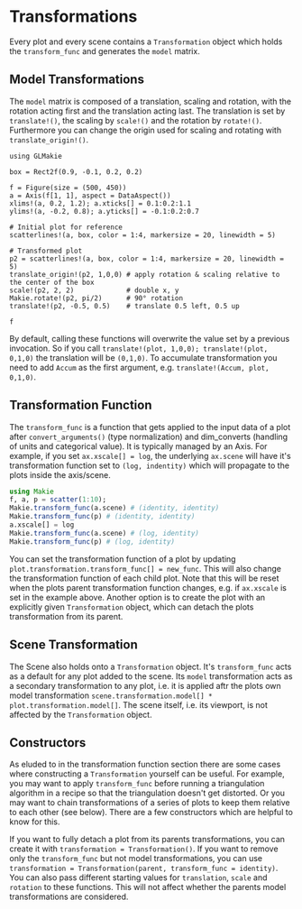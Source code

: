 # Transformations

Every plot and every scene contains a `Transformation` object which holds the `transform_func` and generates the `model` matrix.

## Model Transformations

The `model` matrix is composed of a translation, scaling and rotation, with the rotation acting first and the translation acting last.
The translation is set by `translate!()`, the scaling by `scale!()` and the rotation by `rotate!()`.
Furthermore you can change the origin used for scaling and rotating with `translate_origin!()`.

```@figure backend=GLMakie
using GLMakie

box = Rect2f(0.9, -0.1, 0.2, 0.2)

f = Figure(size = (500, 450))
a = Axis(f[1, 1], aspect = DataAspect())
xlims!(a, 0.2, 1.2); a.xticks[] = 0.1:0.2:1.1
ylims!(a, -0.2, 0.8); a.yticks[] = -0.1:0.2:0.7

# Initial plot for reference
scatterlines!(a, box, color = 1:4, markersize = 20, linewidth = 5)

# Transformed plot
p2 = scatterlines!(a, box, color = 1:4, markersize = 20, linewidth = 5)
translate_origin!(p2, 1,0,0) # apply rotation & scaling relative to the center of the box
scale!(p2, 2, 2)             # double x, y
Makie.rotate!(p2, pi/2)      # 90° rotation
translate!(p2, -0.5, 0.5)    # translate 0.5 left, 0.5 up

f
```

By default, calling these functions will overwrite the value set by a previous invocation.
So if you call `translate!(plot, 1,0,0); translate!(plot, 0,1,0)` the translation will be `(0,1,0)`.
To accumulate transformation you need to add `Accum` as the first argument, e.g. `translate!(Accum, plot, 0,1,0)`.

## Transformation Function

The `transform_func` is a function that gets applied to the input data of a plot after `convert_arguments()` (type normalization) and dim_converts (handling of units and categorical value).
It is typically managed by an Axis.
For example, if you set `ax.xscale[] = log`, the underlying `ax.scene` will have it's transformation function set to `(log, indentity)` which will propagate to the plots inside the axis/scene.

```julia
using Makie
f, a, p = scatter(1:10);
Makie.transform_func(a.scene) # (identity, identity)
Makie.transform_func(p) # (identity, identity)
a.xscale[] = log
Makie.transform_func(a.scene) # (log, identity)
Makie.transform_func(p) # (log, identity)
```

You can set the transformation function of a plot by updating `plot.transformation.transform_func[] = new_func`.
This will also change the transformation function of each child plot.
Note that this will be reset when the plots parent transformation function changes, e.g. if `ax.xscale` is set in the example above.
Another option is to create the plot with an explicitly given `Transformation` object, which can detach the plots transformation from its parent.

## Scene Transformation

The Scene also holds onto a `Transformation` object.
It's `transform_func` acts as a default for any plot added to the scene.
Its `model` transformation acts as a secondary transformation to any plot, i.e. it is applied aftr the plots own model transformation `scene.transformation.model[] * plot.transformation.model[]`.
The scene itself, i.e. its viewport, is not affected by the `Transformation` object.

## Constructors

As eluded to in the transformation function section there are some cases where constructing a `Transformation` yourself can be useful.
For example, you may want to apply `transform_func` before running a triangulation algorithm in a recipe so that the triangulation doesn't get distorted.
Or you may want to chain transformations of a series of plots to keep them relative to each other (see below).
There are a few constructors which are helpful to know for this.

If you want to fully detach a plot from its parents transformations, you can create it with `transformation = Transformation()`.
If you want to remove only the `transform_func` but not model transformations, you can use `transformation = Transformation(parent, transform_func = identity)`.
You can also pass different starting values for `translation`, `scale` and `rotation` to these functions.
This will not affect whether the parents model transformations are considered.
